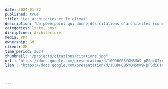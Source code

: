 ```yaml
---
date: 2024-01-22
published: true
title: "Les architectes et le climat"
description: "Un powerpoint qui donne des citations d'architectes (connus ou moins) autour du climat et de l'environnement"
categories: liste, post
disciplines: Architecture
media: PPT
ownership: GM
client: GM
time_period: 2024
thumbnail: "/projects/citations/citations.jpg"
url : "https://docs.google.com/presentation/d/10QDHGB5YOMSMW9-pFSdiOIrnzKlV8qik/"
lien : "https://docs.google.com/presentation/d/10QDHGB5YOMSMW9-pFSdiOIrnzKlV8qik/"



---
```

